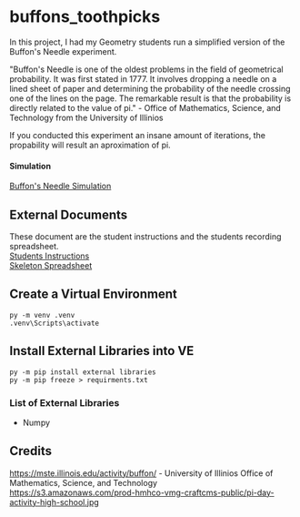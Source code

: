 # buffons_toothpicks
In this project, I had my Geometry students run a simplified version of the Buffon's Needle experiment.

"Buffon's Needle is one of the oldest problems in the field of geometrical probability. It was first stated in 1777. It involves dropping a needle on a lined sheet of paper and determining the probability of the needle crossing one of the lines on the page. The remarkable result is that the probability is directly related to the value of pi." - Office of Mathematics, Science, and Technology from the University of Illinios

If you conducted this experiment an insane amount of iterations, the propability will result an aproximation of pi.

#### Simulation
[Buffon's Needle Simulation](https://www.ventrella.com/Buffon/)

## External Documents
These document are the student instructions and the students recording spreadsheet.<br>
[Students Instructions](https://github.com/Bshell13/buffons_toothpicks/blob/main/Buffon's%20Analysis%20Instructions.docx) <br>
[Skeleton Spreadsheet](https://github.com/Bshell13/buffons_toothpicks/blob/main/Buffon's%20Analysis.xlsx)

## Create a Virtual Environment
```shell
py -m venv .venv
.venv\Scripts\activate
```

## Install External Libraries into VE
```shell
py -m pip install external libraries
py -m pip freeze > requirments.txt
```

### List of External Libraries
-  Numpy

## Credits
https://mste.illinois.edu/activity/buffon/ - University of Illinios Office of Mathematics, Science, and Technology<br>
https://s3.amazonaws.com/prod-hmhco-vmg-craftcms-public/pi-day-activity-high-school.jpg

